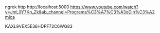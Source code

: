 


ngrok http http://localhost:5000
https://www.youtube.com/watch?v=JmL0Y7Kn_Zk&ab_channel=Programa%C3%A7%C3%A3oDin%C3%A2mica


KAXL9VEX5E36HDPF72C6WG83
